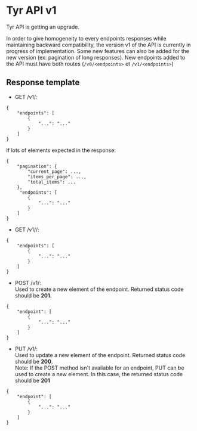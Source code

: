 # Tyr API v1

Tyr API is getting an upgrade.

In order to give homogeneity to every endpoints responses while maintaining backward compatibility, the version v1 of the API is currently in progress of implementation. Some new features can also be added for the new version (ex: pagination of long responses).
New endpoints added to the API must have both routes (`/v0/<endpoints>` et `/v1/<endpoints>`)

## Response template

- GET /v1/<endpoints>:
```
{
    "endpoints": [
        {
            "...": "..."
        }
    ]
}
```

If lots of elements expected in the response:
```
{
    "pagination": {
        "current_page": ...,
        "items_per_page": ...,
        "total_items": ...
    },
     "endpoints": [
        {
            "...": "..."
        }
    ]
}
```

- GET /v1/<endpoint>/<id>:
```
{
    "endpoints": [
        {
            "...": "..."
        }
    ]
}
```

- POST /v1/<endpoints>:  
Used to create a new element of the endpoint. Returned status code should be **201**.
```
{
    "endpoint": [
        {
            "...": "..."
        }
    ]
}
```

- PUT /v1/<endpoints>:  
Used to update a new element of the endpoint. Returned status code should be **200**.  
Note: If the POST method isn't available for an endpoint, PUT can be used to create a new element. In this case, the returned status code should be **201**
```
{
    "endpoint": [
        {
            "...": "..."
        }
    ]
}
```